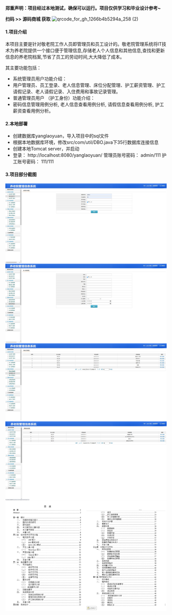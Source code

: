 **郑重声明：项目经过本地测试，确保可以运行。项目仅供学习和毕业设计参考~**

**扫码 >> 源码商城 获取** ![qrcode_for_gh_1266b4b5294a_258 (2)](https://github.com/user-attachments/assets/45838afd-19a8-4cdc-bdd5-74b9c76fb241)


#### 1.项目介绍
 本项目主要是针对敬老院工作人员即管理员和员工设计的。敬老院管理系统将IT技术为养老院提供一个接口便于管理信息,存储老人个人信息和其他信息,查找和更新信息的养老院档案,节省了员工的劳动时间,大大降低了成本。

其主要功能包括：

- 系统管理员用户功能介绍：
- 用户管理员、员工登录、老人信息管理、床位分配管理、护工薪资管理、护工请假记录、老人请假记录、入住费用和事故记录管理。
- 普通管理员用户 （护工身份）功能介绍：
- 密码信息管理用例分析, 老人信息查看用例分析, 请假信息查看用例分析, 护工薪资查看用例分析。

#### 2.本地部署

- 创建数据库yanglaoyuan，导入项目中的sql文件
- 根据本地数据库环境，修改src/com/util/DBO.java下35行数据库连接信息
- 创建本地Tomcat server，并启动
- 登录： http://localhost:8080/yanglaoyuan/  管理员账号密码： admin/111  护工账号密码： 111/111

#### 3.项目部分截图
![输入图片说明](1.png)![输入图片说明](2.png)![输入图片说明](3.png)![输入图片说明](4.png)![输入图片说明](7.png)
